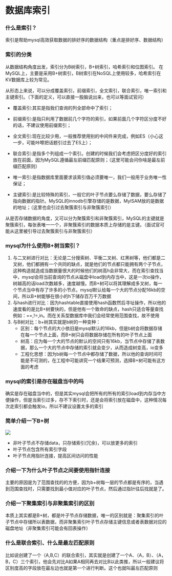 # 数据库索引
### 什么是索引？

索引是帮助mysql高效获取数据的排好序的数据结构（重点是排好序、数据结构）

### 索引的分类

从数据结构角度出发，索引分为B树索引，B+树索引，哈希索引和位图索引。 在MySQL上，主要是采用B+树索引，B树索引在NoSQL上使用较多，哈希索引在KV数据库上较为常见。

从形态上来说，可以分成覆盖索引，前缀索引，全文索引，联合索引，唯一索引和主键索引。（下面的定义，可以直接一股脑说出来，也可以等面试官问）

* 覆盖索引:其实是指我们查询的列全部命中了索引；

* 前缀索引:是指只利用了数据前几个字符的索引，如果前面几个字符区分度不好的话，不建议使用前缀索引；

* 全文索引:现在比较少用，一般推荐使用别的中间件来完成，例如ES（小心这一步，可能咔嚓把话题引过去了ES上）；

* 联合索引:是指多个列组成一个索引。创建的时候我们会考虑把区分度好的索引放在前面，因为MySQL遵循最左前缀匹配原则；（这里可能会问你啥是最左前缀匹配原则）

* 唯一索引:是指数据库里面要求该索引值必须要唯一，我们一般用于业务唯一性保证；

* 主键索引:是比较特殊的索引，一般它的叶子节点要么存储了数据，要么存储了指向数据的指针。MySQL的innodb引擎存储的是数据，MyISAM放的是数据的地址；（这里也会引过去聚簇索引与非聚簇索引）

从是否存储数据的角度，又可以分为聚簇索引和非聚簇索引，MySQL的主键就是聚簇索引，每张表唯一一个，非聚簇索引的数据本质上存储的是主键。（面试官可能从这里被引导过去聚簇索引与非聚簇索引）

### mysql为什么使用B+树当索引？

1. 与二叉树进行对比：无论是二分搜索树、平衡二叉树、红黑树等，他们都是二叉树，他们都拥有一个共同的缺点，就是他们的节点都只能拥有两个子节点，这种构造就造成当数据量很大的时候他们的树高h会非常大，而在索引查找当中，mysql会将当前查询的节点从磁盘中load到内存当中，这是一次io操作，树越高的话load次数越多，速度越慢。而B+树可以将其理解成多叉树，每一个节点当中有存了许多的小节点，mysql默认给每一个大的节点分配16kb的空间，所以B+树能够在很小的h下储存百万千万数据
2. 与hash进行对比：因为hashtable直接使用hash函数然后寻址操作，所以他的速度看的是比B+树要快的，但是他有一个致命的缺点，hash只适合等量查找例如：==,!=,in。而在关系型数据库中我们会经常使用范围查找，故不使用
3. 与B树对比：b+树其实就是b树的一种变种：
   *  区别：每个节点的大小依旧是mysql默认的16kb，但是b树会将数据存储在每一个节点上面，而B+树只会将数据存储在所有的叶子节点上面
   *  树高：应为每一个大的节点的默认的空间只有16kb，当节点中存储了表数据，那么一个大的节点中存储的索引就会变少，从而造成树变高，io变多
   *  工程化思想：因为b树每一个节点中都存储了数据，所以他的查询时间可能是不可测的，在工程中可能讲究一个结果可预测，选择B+树可能有这方面的考虑

### mysql的索引是存在磁盘当中的吗

确实是存在磁盘当中的，但是其实mysql会把所有的所有的索引load到内存当中方便操作，但是当索引过多，存不下索引时，还是会将索引放在磁盘中，这种情况每次走索引都会触发io，所以不建议设置太多的索引

### 简单介绍一下B+树

![](https://gitee.com/coderth/blogimage/raw/master/img/20210419085150.png)

* 非叶子节点不存储data，只存储索引(冗余)，可以放更多的索引
* 叶子节点包含所有索引字段
* 叶子节点用指针连接，提高区间访问的性能

### 介绍一下为什么叶子节点之间要使用指针连接

主要的原因是为了范围查找的的方便，因为b+树每一层的节点都是有序的，当遇到范围查找时，只需要找到最小值对应的叶子节点，然后通过指针往后找就是了。

### 介绍一下聚集索引与非聚集索引的区别
本质上其实都是B+树，都是叶子节点存储数据，唯一的区别就是：聚集索引的叶子节点中存储所以表数据，而非聚集索引叶子节点存储主键信息或者表数据对应的磁盘地址（非聚集索引可能会有回表操作）

### 什么是联合索引、什么是最左匹配原则

比如说创建了一个（A,B,C）的联合索引，其实就是创建了一个A、（A，B）、（A，B，C）三个索引，他会先对比A如果A相同再去对比B以此类推，所以一般建议将区别度高的字段放在最左边也就是第一个进行判断。这个也就叫最左匹配原则

